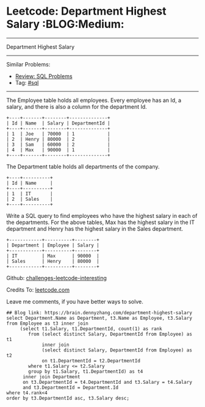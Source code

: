 # Leetcode: Department Highest Salary     :BLOG:Medium:


---

Department Highest Salary  

---

Similar Problems:  
-   [Review: SQL Problems](https://brain.dennyzhang.com/review-sql)
-   Tag: [#sql](https://brain.dennyzhang.com/tag/sql)

---

The Employee table holds all employees. Every employee has an Id, a salary, and there is also a column for the department Id.  

    +----+-------+--------+--------------+
    | Id | Name  | Salary | DepartmentId |
    +----+-------+--------+--------------+
    | 1  | Joe   | 70000  | 1            |
    | 2  | Henry | 80000  | 2            |
    | 3  | Sam   | 60000  | 2            |
    | 4  | Max   | 90000  | 1            |
    +----+-------+--------+--------------+

The Department table holds all departments of the company.  

    +----+----------+
    | Id | Name     |
    +----+----------+
    | 1  | IT       |
    | 2  | Sales    |
    +----+----------+

Write a SQL query to find employees who have the highest salary in each of the departments. For the above tables, Max has the highest salary in the IT department and Henry has the highest salary in the Sales department.  

    +------------+----------+--------+
    | Department | Employee | Salary |
    +------------+----------+--------+
    | IT         | Max      | 90000  |
    | Sales      | Henry    | 80000  |
    +------------+----------+--------+

Github: [challenges-leetcode-interesting](https://github.com/DennyZhang/challenges-leetcode-interesting/tree/master/department-highest-salary)  

Credits To: [leetcode.com](https://leetcode.com/problems/department-highest-salary/description/)  

Leave me comments, if you have better ways to solve.  

    ## Blog link: https://brain.dennyzhang.com/department-highest-salary
    select Department.Name as Department, t3.Name as Employee, t3.Salary
    from Employee as t3 inner join
         (select t1.Salary, t1.DepartmentId, count(1) as rank
            from (select distinct Salary, DepartmentId from Employee) as t1
                 inner join
                 (select distinct Salary, DepartmentId from Employee) as t2
                 on t1.DepartmentId = t2.DepartmentId
            where t1.Salary <= t2.Salary
            group by t1.Salary, t1.DepartmentId) as t4
          inner join Department
          on t3.DepartmentId = t4.DepartmentId and t3.Salary = t4.Salary 
          and t3.DepartmentId = Department.Id
    where t4.rank<4
    order by t3.DepartmentId asc, t3.Salary desc;